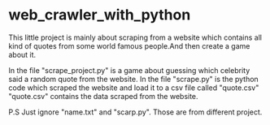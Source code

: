 # web_crawler_with_python
This little project is mainly about scraping from a website which contains all kind of quotes from some world famous people.And then create a game about it.

In the file "scrape_project.py" is a game about guessing which celebrity said a random quote from the website.
In the file "scrape.py" is the python code which scraped the website and load it to a csv file called "quote.csv" 
"quote.csv" contains the data scraped from the website.
 
 P.S Just ignore "name.txt" and "scarp.py". Those are from different project.
